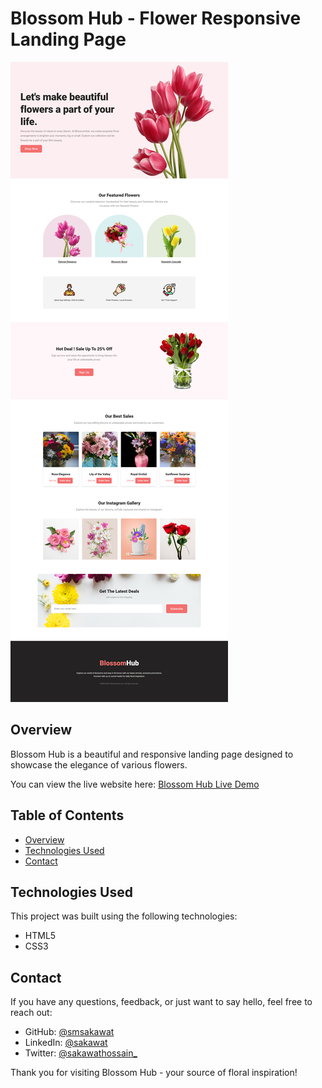 # Blossom Hub - Flower Responsive Landing Page

![screenshot](./assets/ss.png)

## Overview

Blossom Hub is a beautiful and responsive landing page designed to showcase the elegance of various flowers.

You can view the live website here: [Blossom Hub Live Demo](https://blossomhub.netlify.app/)

## Table of Contents

- [Overview](#overview)
- [Technologies Used](#technologies-used)
- [Contact](#contact)

## Technologies Used

This project was built using the following technologies:

- HTML5
- CSS3

## Contact

If you have any questions, feedback, or just want to say hello, feel free to reach out:

- GitHub: [@smsakawat](https://github.com/smsakawat)
- LinkedIn: [@sakawat](https://www.linkedin.com/in/sakawat/)
- Twitter: [@sakawathossain\_](https://twitter.com/sakawathossain_)

Thank you for visiting Blossom Hub - your source of floral inspiration!
